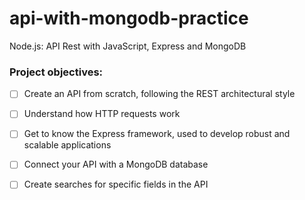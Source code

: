 # api-with-mongodb-practice
Node.js: API Rest with JavaScript, Express and MongoDB

### Project objectives:

- [ ] Create an API from scratch, following the REST architectural style
- [ ] Understand how HTTP requests work
- [ ] Get to know the Express framework, used to develop robust and scalable applications
- [ ] Connect your API with a MongoDB database
- [ ] Create searches for specific fields in the API


